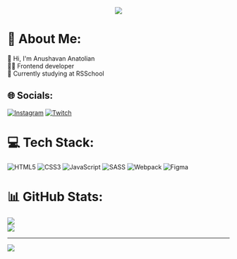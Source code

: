 <p align="center">
  <a href="https://github.com/DenverCoder1/readme-typing-svg"><img src="https://readme-typing-svg.herokuapp.com/?lines=Hi,%20I'm%20Anushavan%20Anatolian%20%F0%9F%91%8B;Frontend%20developer%20%F0%9F%92%BB+;Currently%20studying%20at%20RSSchool%20%F0%9F%8E%93;Always%20learning%20new%20things&font=Fira%20Code&center=true&width=440&height=45&color=f75c7e&vCenter=true&size=22&pause=1000"></a>
</p>

# 💫 About Me:
👋 Hi, I'm Anushavan Anatolian<br>👨‍💻 Frontend developer<br>🌱 Currently studying at RSSchool


## 🌐 Socials:
[![Instagram](https://img.shields.io/badge/Instagram-%23E4405F.svg?logo=Instagram&logoColor=white)](https://instagram.com/anushavancho) [![Twitch](https://img.shields.io/badge/Twitch-%239146FF.svg?logo=Twitch&logoColor=white)](https://twitch.tv/comeback-khv) 

# 💻 Tech Stack:
![HTML5](https://img.shields.io/badge/html5-%23E34F26.svg?style=flat&logo=html5&logoColor=white) ![CSS3](https://img.shields.io/badge/css3-%231572B6.svg?style=flat&logo=css3&logoColor=white) ![JavaScript](https://img.shields.io/badge/javascript-%23323330.svg?style=flat&logo=javascript&logoColor=%23F7DF1E) ![SASS](https://img.shields.io/badge/SASS-hotpink.svg?style=flat&logo=SASS&logoColor=white) ![Webpack](https://img.shields.io/badge/webpack-%238DD6F9.svg?style=flat&logo=webpack&logoColor=black) 	![Figma](https://img.shields.io/badge/figma-%23F24E1E.svg?style=flat&logo=figma&logoColor=white)
# 📊 GitHub Stats:
![](https://github-readme-stats.vercel.app/api?username=comeback-khv&theme=radical&hide_border=false&include_all_commits=false&count_private=true)<br/>
![](https://github-readme-stats.vercel.app/api/top-langs/?username=comeback-khv&theme=radical&hide_border=false&include_all_commits=false&count_private=true&layout=compact)

---
[![](https://visitcount.itsvg.in/api?id=comeback-khv&icon=0&color=11)](https://visitcount.itsvg.in)

